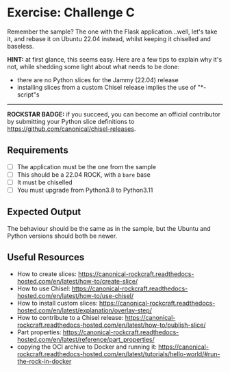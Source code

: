 # Exercise: Challenge C

Remember the sample? The one with the Flask application...well, let's take it,
and rebase it on Ubuntu 22.04 instead, whilst keeping it chiselled and baseless.

**HINT:** at first glance, this seems easy. Here are a few tips to explain why
it's not, while shedding some light about what needs to be done:

- there are no Python slices for the Jammy (22.04) release
- installing slices from a custom Chisel release implies the use of "*-script"s

---

**ROCKSTAR BADGE:** if you succeed, you can become an official contributor by
submitting your Python slice definitions to <https://github.com/canonical/chisel-releases>.

## Requirements

- [ ] The application must be the one from the sample
- [ ] This should be a 22.04 ROCK, with a `bare` base
- [ ] It must be chiselled
- [ ] You must upgrade from Python3.8 to Python3.11

## Expected Output

The behaviour should be the same as in the sample, but the Ubuntu and Python versions should both be newer.

## Useful Resources

- How to create slices: <https://canonical-rockcraft.readthedocs-hosted.com/en/latest/how-to/create-slice/>
- How to use Chisel: <https://canonical-rockcraft.readthedocs-hosted.com/en/latest/how-to/use-chisel/>
- How to install custom slices: <https://canonical-rockcraft.readthedocs-hosted.com/en/latest/explanation/overlay-step/>
- How to contribute to a Chisel release: <https://canonical-rockcraft.readthedocs-hosted.com/en/latest/how-to/publish-slice/>
- Part properties: <https://canonical-rockcraft.readthedocs-hosted.com/en/latest/reference/part_properties/>
- copying the OCI archive to Docker and running it: <https://canonical-rockcraft.readthedocs-hosted.com/en/latest/tutorials/hello-world/#run-the-rock-in-docker>
